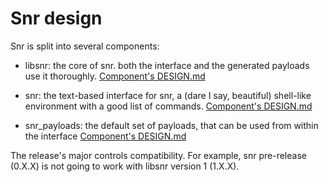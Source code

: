 # Snr design

Snr is split into several components:

 - libsnr: the core of snr. both the interface and the generated payloads use it thoroughly. [Component's DESIGN.md](https://github.com/GlobularOne/libsnr/blob/main/DESIGN.md)

 - snr: the text-based interface for snr, a (dare I say, beautiful) shell-like environment with a good list of commands. [Component's DESIGN.md](https://github.com/GlobularOne/snr/blob/main/DESIGN.md)

 - snr_payloads: the default set of payloads, that can be used from within the interface [Component's DESIGN.md](https://github.com/GlobularOne/snr_payloads/blob/main/DESIGN.md)

The release's major controls compatibility. For example, snr pre-release (0.X.X) is not going to work with libsnr version 1 (1.X.X).
